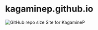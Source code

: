 # kagaminep.github.io
![GitHub repo size](https://img.shields.io/github/repo-size/kagaminep/kagaminep.github.io)
Site for KagamineP

